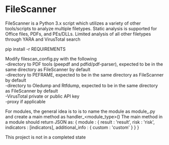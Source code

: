 # FileScanner
FileScanner is a Python 3.x script which utilizes a variety of other tools/scripts to analyze multiple filetypes. Static analysis is supported for Office files, PDFs, and PEs/DLLs. Limited analysis of all other filetypes through YARA and VirusTotal search

pip install -r REQUIREMENTS

Modify filescan_config.py with the following
<br />-directory to PDF tools (peepdf and pdfid/pdf-parser), expected to be in the same directory as FileScanner by default
<br />-directory to PEFRAME, expected to be in the same directory as FileScanner by default
<br />-directory to Oledump and Rtfdump, expected to be in the same directory as FileScanner by default
<br />-VirusTotal private or public API key
<br />-proxy if applicable

For modules, the general idea is to is to name the module as module_<insert>.py and create a main method as handler_<module_type>()
The main method in a module should return JSON as:
{ module : 
{ result : 'result', risk : 'risk', indicators : [indicators], additional_info : { custom : 'custom' } } 
}

This project is not in a completed state

